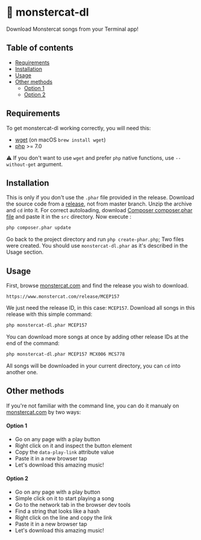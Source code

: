 # :musical_note: monstercat-dl

Download Monstercat songs from your Terminal app!

## Table of contents

- [Requirements](#requirements)
- [Installation](#installation)
- [Usage](#usage)
- [Other methods](#other-methods)
  - [Option 1](#option-1)
  - [Option 2](#option-2)

## Requirements

To get monstercat-dl working correctly, you will need this:
- [wget](https://www.gnu.org/software/wget/) (on macOS `brew install wget`)
- [php](https://php.net) >= 7.0

:warning: If you don't want to use `wget` and prefer `php` native functions, use `--without-get` argument.

## Installation

This is only if you don't use the `.phar` file provided in the release.
Download the source code from a [release](https://github.com/d9beuD/monstercat-dl/releases), not from master branch.
Unzip the archive and `cd` into it.
For correct autoloading, download [Composer composer.phar file](https://getcomposer.org/composer.phar) and paste it in the `src` directory. Now execute :

```bash
php composer.phar update
```

Go back to the project directory and run `php create-phar.php`;
Two files were created. You should use `monstercat-dl.phar` as it's described in the Usage section.

## Usage

First, browse [monstercat.com](https://www.monstercat.com) and find the release you wish to download.

```
https://www.monstercat.com/release/MCEP157
```

We just need the release ID, in this case: `MCEP157`.
Download all songs in this release with this simple command:

```bash
php monstercat-dl.phar MCEP157
```

You can download more songs at once by adding other release IDs at the end of the command:
```bash
php monstercat-dl.phar MCEP157 MCX006 MCS778
```

All songs will be downloaded in your current directory, you can `cd` into another one.

## Other methods

If you're not familiar with the command line, you can do it manualy on [monstercat.com](https://www.monstercat.com) by two ways:

#### Option 1
- Go on any page with a play button
- Right click on it and inspect the button element
- Copy the `data-play-link` attribute value
- Paste it in a new browser tap
- Let's download this amazing music!

#### Option 2
- Go on any page with a play button
- Simple click on it to start playing a song
- Go to the network tab in the browser dev tools
- Find a string that looks like a hash
- Right click on the line and copy the link
- Paste it in a new browser tap
- Let's download this amazing music!
